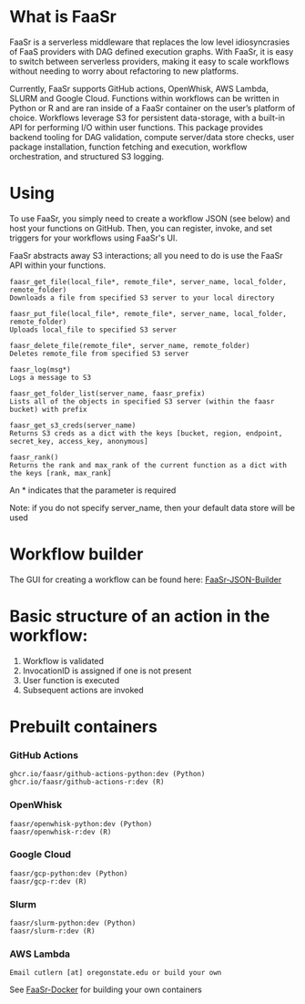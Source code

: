 # What is FaaSr
FaaSr is a serverless middleware that replaces the low level idiosyncrasies of FaaS providers with DAG defined execution graphs. With FaaSr, it is easy to switch between serverless providers, making it easy to scale workflows without needing to worry about refactoring to new platforms. 

Currently, FaaSr supports GitHub actions, OpenWhisk, AWS Lambda, SLURM and Google Cloud. Functions within workflows can be written in Python or R and are ran inside of a FaaSr container on the user’s platform of choice. Workflows leverage S3 for persistent data-storage, with a built-in API for performing I/O within user functions.
This package provides backend tooling for DAG validation, compute server/data store checks, user package installation, function fetching and execution, workflow orchestration, and structured S3 logging. 

# Using
To use FaaSr, you simply need to create a workflow JSON (see below) and host your functions on GitHub. Then, you can register, invoke, and set triggers for your workflows using FaaSr's UI.

FaaSr abstracts away S3 interactions; all you need to do is use the FaaSr API within your functions.

```
faasr_get_file(local_file*, remote_file*, server_name, local_folder, remote_folder)
Downloads a file from specified S3 server to your local directory

faasr_put_file(local_file*, remote_file*, server_name, local_folder, remote_folder)
Uploads local_file to specified S3 server

faasr_delete_file(remote_file*, server_name, remote_folder)
Deletes remote_file from specified S3 server

faasr_log(msg*)
Logs a message to S3

faasr_get_folder_list(server_name, faasr_prefix)
Lists all of the objects in specified S3 server (within the faasr bucket) with prefix

faasr_get_s3_creds(server_name)
Returns S3 creds as a dict with the keys [bucket, region, endpoint, secret_key, access_key, anonymous]

faasr_rank()
Returns the rank and max_rank of the current function as a dict with the keys [rank, max_rank]
```
An * indicates that the parameter is required

Note: if you do not specify server_name, then your default data store will be used 

# Workflow builder
The GUI for creating a workflow can be found here: [FaaSr-JSON-Builder](https://owicky.github.io/faasr-workflow-builder/)

# Basic structure of an action in the workflow:
1. Workflow is validated
2. InvocationID is assigned if one is not present
3. User function is executed
4. Subsequent actions are invoked

# Prebuilt containers
### GitHub Actions
```
ghcr.io/faasr/github-actions-python:dev (Python)
ghcr.io/faasr/github-actions-r:dev (R)
```
### OpenWhisk
```
faasr/openwhisk-python:dev (Python)
faasr/openwhisk-r:dev (R)
```
### Google Cloud
```
faasr/gcp-python:dev (Python)
faasr/gcp-r:dev (R)
```
### Slurm
```
faasr/slurm-python:dev (Python)
faasr/slurm-r:dev (R)
```
### AWS Lambda
```
Email cutlern [at] oregonstate.edu or build your own
```

See [FaaSr-Docker](https://github.com/FaaSr/FaaSr-Docker) for building your own containers